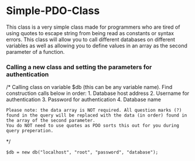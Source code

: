 # Simple-PDO-Class
This class is a very simple class made for programmers who are tired of using quotes to escape string from being read as constants or syntax errors. This class will allow you to call different databases on different variables as well as allowing you to define values in an array as the second parameter of a function.

### Calling a new class and setting the parameters for authentication

/*
    Calling class on variable $db (this can be any variable name). Find construction calls below in order:
    1. Database host address
    2. Username for authentication
    3. Password for authentication
    4. Database name

    Please note: the data array is NOT required. All question marks (?) found in the query will be replaced with the data (in order) found in the array of the second parameter.
    You do NOT need to use quotes as PDO sorts this out for you during query preperation.
*/

```
$db = new db("localhost", "root", "password", "database");
```